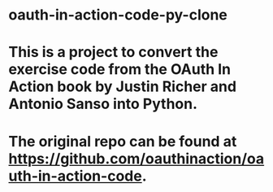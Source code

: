 # oauth-in-action-code-py-clone
# This is a project to convert the exercise code from the OAuth In Action book by Justin Richer and Antonio Sanso into Python.
# The original repo can be found at https://github.com/oauthinaction/oauth-in-action-code.

